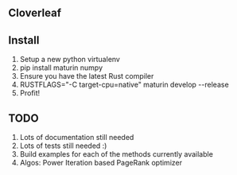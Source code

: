 Cloverleaf
----


Install
---

1. Setup a new python virtualenv
2. pip install maturin numpy
3. Ensure you have the latest Rust compiler
4. RUSTFLAGS="-C target-cpu=native" maturin develop --release
5. Profit!

TODO
---

1. Lots of documentation still needed
2. Lots of tests still needed :)
3. Build examples for each of the methods currently available
4. Algos: Power Iteration based PageRank optimizer

